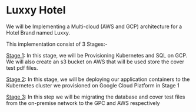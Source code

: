 # Luxxy Hotel

We will be Implementing a Multi-cloud (AWS and GCP) architecture for a Hotel Brand named Luxxy.

This implementation consist of 3 Stages:-

[Stage 1](https://github.com/Yingi/hotelapp-multicloud/blob/main/Step%201/README.md): In this stage, we will be Provisioning Kubernetes and SQL on GCP. We will also create an s3 bucket on AWS that will be used store the cover test pdf files.


[Stage 2](https://github.com/Yingi/hotelapp-multicloud/blob/main/Step%202/README.md): In this stage, we will be deploying our application containers to the Kubernetes cluster we provisioned on Google Cloud Platform in Stage 1

[Stage 3](https://github.com/Yingi/hotelapp-multicloud/blob/main/Step%203/README.md): In this step we will be migrating the database and cover test files from the on-premise network to the GPC and AWS respectively
